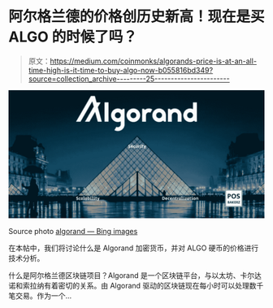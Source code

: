 # 阿尔格兰德的价格创历史新高！现在是买 ALGO 的时候了吗？

> 原文：<https://medium.com/coinmonks/algorands-price-is-at-an-all-time-high-is-it-time-to-buy-algo-now-b055816bd349?source=collection_archive---------25----------------------->

![](img/3e5fc71cf94fc8c0230284691d2d23bb.png)

Source photo [algorand — Bing images](https://www.bing.com/images/search?view=detailV2&ccid=5m880CKA&id=B7F7628ADCADDC05F4C959FEE5A9BB2B987EB7D2&thid=OIP.5m880CKAnS1qwLZhBoxV4wHaDt&mediaurl=https%3a%2f%2fres.cloudinary.com%2fstartup-grind%2fimage%2fupload%2fc_fill%2cdpr_2.0%2cf_auto%2cg_center%2ch_540%2cq_100%2cw_1080%2fv1%2fgcs%2fplatform-data-algorand%2fblog%2fAlgorand%252520Article%2525202_Q55vD1Q.png&cdnurl=https%3a%2f%2fth.bing.com%2fth%2fid%2fR.e66f3cd022809d2d6ac0b661068c55e3%3frik%3d0rd%252bmCu7qeX%252bWQ%26pid%3dImgRaw%26r%3d0&exph=1080&expw=2160&q=algorand&simid=607994892108771651&FORM=IRPRST&ck=2B8240ECBD9D9E97826EF6ADE2FD2661&selectedIndex=1&ajaxhist=0&ajaxserp=0)

在本帖中，我们将讨论什么是 Algorand 加密货币，并对 ALGO 硬币的价格进行技术分析。

什么是阿尔格兰德区块链项目？Algorand 是一个区块链平台，与以太坊、卡尔达诺和索拉纳有着密切的关系。由 Algorand 驱动的区块链现在每小时可以处理数千笔交易。作为一个…